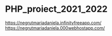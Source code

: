 # PHP_proiect_2021_2022
https://negrutmariadaniela.infinityfreeapp.com/
https://negrutmariadaniela.000webhostapp.com/
